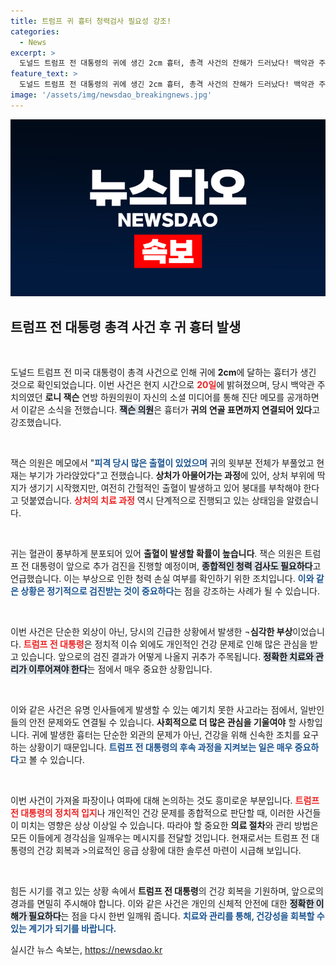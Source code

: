```yaml
---
title: 트럼프 귀 흉터 청력검사 필요성 강조!
categories:
  - News
excerpt: >
  도널드 트럼프 전 대통령의 귀에 생긴 2cm 흉터, 총격 사건의 잔해가 드러났다! 백악관 주치의가 밝힌 상태 보고서와 함께, 그의 건강에 대한 새로운 우려가 커지고 있다. 클릭해 더 자세히 확인해보세요!
feature_text: >
  도널드 트럼프 전 대통령의 귀에 생긴 2cm 흉터, 총격 사건의 잔해가 드러났다! 백악관 주치의가 밝힌 상태 보고서와 함께, 그의 건강에 대한 새로운 우려가 커지고 있다. 클릭해 더 자세히 확인해보세요!
image: '/assets/img/newsdao_breakingnews.jpg'
---
```


<p><img src="/assets/img/newsdao_breakingnews.jpg" alt="ontimetimes 속보" /></p>

<h2 data-ke-size="size26">트럼프 전 대통령 총격 사건 후 귀 흉터 발생</h2>

<p data-ke-size="size16">&nbsp;</p>

<p>도널드 트럼프 전 미국 대통령이 총격 사건으로 인해 귀에 <b>2cm</b>에 달하는 흉터가 생긴 것으로 확인되었습니다. 이번 사건은 현지 시간으로 <b><span style="color: #ee2323;">20일</span></b>에 밝혀졌으며, 당시 백악관 주치의였던 <b>로니 잭슨</b> 연방 하원의원이 자신의 소셜 미디어를 통해 진단 메모를 공개하면서 이같은 소식을 전했습니다. <b><span style="background-color: #21538527;">잭슨 의원</span></b>은 흉터가 <b>귀의 연골 표면까지 연결되어 있다</b>고 강조했습니다. </p>

<p data-ke-size="size16">&nbsp;</p>

<p>잭슨 의원은 메모에서 "<b><span style="color: #1a5490;">피격 당시 많은 출혈이 있었으며</span></b> 귀의 윗부분 전체가 부풀었고 현재는 부기가 가라앉았다"고 전했습니다. <b>상처가 아물어가는 과정</b>에 있어, 상처 부위에 딱지가 생기기 시작했지만, 여전히 간헐적인 출혈이 발생하고 있어 붕대를 부착해야 한다고 덧붙였습니다. <b><span style="color: #ee2323;">상처의 치료 과정</span></b> 역시 단계적으로 진행되고 있는 상태임을 알렸습니다.</p>

<p data-ke-size="size16">&nbsp;</p>

<p>귀는 혈관이 풍부하게 분포되어 있어 <b>출혈이 발생할 확률이 높습니다</b>. 잭슨 의원은 트럼프 전 대통령이 앞으로 추가 검진을 진행할 예정이며, <b><span style="background-color: #21538527;">종합적인 청력 검사도 필요하다</span></b>고 언급했습니다. 이는 부상으로 인한 청력 손실 여부를 확인하기 위한 조치입니다. <b><span style="color: #1a5490;">이와 같은 상황은 정기적으로 검진받는 것이 중요하다</span></b>는 점을 강조하는 사례가 될 수 있습니다.</p>

<p data-ke-size="size16">&nbsp;</p>

<p>이번 사건은 단순한 외상이 아닌, 당시의 긴급한 상황에서 발생한 ¬<b>심각한 부상</b>이었습니다. <b><span style="color: #ee2323;">트럼프 전 대통령</span></b>은 정치적 이슈 외에도 개인적인 건강 문제로 인해 많은 관심을 받고 있습니다. 앞으로의 검진 결과가 어떻게 나올지 귀추가 주목됩니다. <b><span style="background-color: #21538527;">정확한 치료와 관리가 이루어져야 한다</span></b>는 점에서 매우 중요한 상황입니다.</p>

<p data-ke-size="size16">&nbsp;</p>

<p>이와 같은 사건은 유명 인사들에게 발생할 수 있는 예기치 못한 사고라는 점에서, 일반인들의 안전 문제와도 연결될 수 있습니다. <b>사회적으로 더 많은 관심을 기울여야</b> 할 사항입니다. 귀에 발생한 흉터는 단순한 외관의 문제가 아닌, 건강을 위해 신속한 조치를 요구하는 상황이기 때문입니다. <b><span style="color: #1a5490;">트럼프 전 대통령의 후속 과정을 지켜보는 일은 매우 중요하다</span></b>고 볼 수 있습니다. </p>

<p data-ke-size="size16">&nbsp;</p>

<p>이번 사건이 가져올 파장이나 여파에 대해 논의하는 것도 흥미로운 부분입니다. <b><span style="color: #ee2323;">트럼프 전 대통령의 정치적 입지</span></b>나 개인적인 건강 문제를 종합적으로 판단할 때, 이러한 사건들이 미치는 영향은 상상 이상일 수 있습니다. 따라야 할 중요한 <b>의료 절차</b>와 관리 방법은 모든 이들에게 경각심을 일깨우는 메시지를 전달할 것입니다. 현재로서는 트럼프 전 대통령의 건강 회복과 &gt;의료적인 응급 상황에 대한 솔루션 마련이 시급해 보입니다.</p>

<p data-ke-size="size16">&nbsp;</p>

<p>힘든 시기를 겪고 있는 상황 속에서 <b>트럼프 전 대통령</b>의 건강 회복을 기원하며, 앞으로의 경과를 면밀히 주시해야 합니다. 이와 같은 사건은 개인의 신체적 안전에 대한 <b><span style="background-color: #21538527;">정확한 이해가 필요하다</span></b>는 점을 다시 한번 일깨워 줍니다. <b><span style="color: #1a5490;">치료와 관리를 통해, 건강성을 회복할 수 있는 계기가 되기를 바랍니다.</span></b></p>
실시간 뉴스 속보는, <a href="https://newsdao.kr" rel="dofollow">https://newsdao.kr</a>


